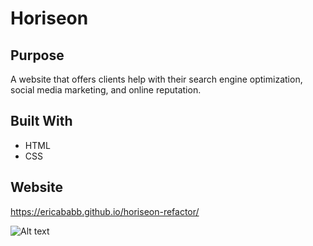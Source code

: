 # Horiseon

## Purpose

A website that offers clients help with their search engine optimization, social media marketing, and online reputation.

## Built With

- HTML
- CSS

## Website

https://ericababb.github.io/horiseon-refactor/

![Alt text](./assets/images/horiseon-screenshot.png)
